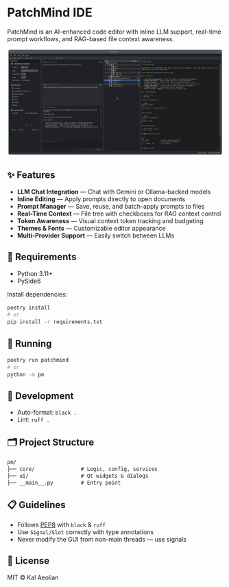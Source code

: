 # PatchMind IDE

PatchMind is an AI-enhanced code editor with inline LLM support, real-time prompt workflows, and RAG-based file context awareness.

![Screenshot](screenshot/screenshot.png)

## ✨ Features

- **LLM Chat Integration** — Chat with Gemini or Ollama-backed models
- **Inline Editing** — Apply prompts directly to open documents
- **Prompt Manager** — Save, reuse, and batch-apply prompts to files
- **Real-Time Context** — File tree with checkboxes for RAG context control
- **Token Awareness** — Visual context token tracking and budgeting
- **Themes & Fonts** — Customizable editor appearance
- **Multi-Provider Support** — Easily switch between LLMs

## 🔧 Requirements

- Python 3.11+
- PySide6

Install dependencies:

```bash
poetry install
# or
pip install -r requirements.txt
```

## 🚀 Running

```bash
poetry run patchmind
# or
python -m pm
```

## 🧠 Development

- Auto-format: `black .`
- Lint: `ruff .`

## 🗂 Project Structure

```
pm/
├── core/               # Logic, config, services
├── ui/                 # Qt widgets & dialogs
├── __main__.py         # Entry point
```

## 📋 Guidelines

- Follows [PEP8](https://peps.python.org/pep-0008/) with `black` & `ruff`
- Use `Signal/Slot` correctly with type annotations
- Never modify the GUI from non-main threads — use signals

## 📄 License

MIT © Kal Aeolian
